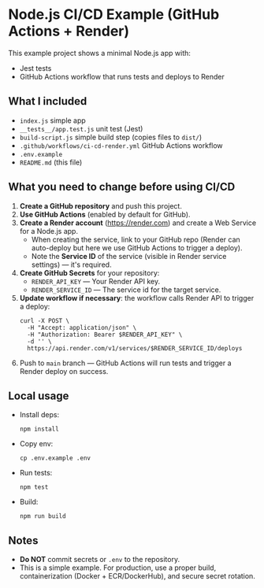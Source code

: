 # Node.js CI/CD Example (GitHub Actions + Render)

This example project shows a minimal Node.js app with:
- Jest tests
- GitHub Actions workflow that runs tests and deploys to Render

## What I included
- `index.js` simple app
- `__tests__/app.test.js` unit test (Jest)
- `build-script.js` simple build step (copies files to `dist/`)
- `.github/workflows/ci-cd-render.yml` GitHub Actions workflow
- `.env.example`
- `README.md` (this file)

## What you need to change before using CI/CD
1. **Create a GitHub repository** and push this project.
2. **Use GitHub Actions** (enabled by default for GitHub).
3. **Create a Render account** (https://render.com) and create a Web Service for a Node.js app.
   - When creating the service, link to your GitHub repo (Render can auto-deploy but here we use GitHub Actions to trigger a deploy).
   - Note the **Service ID** of the service (visible in Render service settings) — it's required.
4. **Create GitHub Secrets** for your repository:
   - `RENDER_API_KEY` — Your Render API key.
   - `RENDER_SERVICE_ID` — The service id for the target service.
5. **Update workflow if necessary**: the workflow calls Render API to trigger a deploy:
   ```
   curl -X POST \
     -H "Accept: application/json" \
     -H "Authorization: Bearer $RENDER_API_KEY" \
     -d '' \
     https://api.render.com/v1/services/$RENDER_SERVICE_ID/deploys
   ```
6. Push to `main` branch — GitHub Actions will run tests and trigger a Render deploy on success.

## Local usage
- Install deps:
  ```
  npm install
  ```
- Copy env:
  ```
  cp .env.example .env
  ```
- Run tests:
  ```
  npm test
  ```
- Build:
  ```
  npm run build
  ```

## Notes
- **Do NOT** commit secrets or `.env` to the repository.
- This is a simple example. For production, use a proper build, containerization (Docker + ECR/DockerHub), and secure secret rotation.
